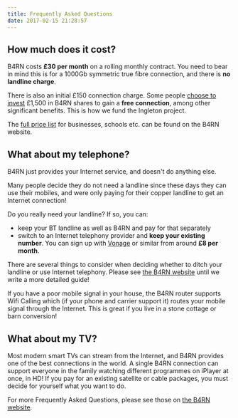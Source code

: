 ```yaml
---
title: Frequently Asked Questions
date: 2017-02-15 21:28:57
---
```


## How much does it cost?

B4RN costs **£30 per month** on a rolling monthly contract. You need to bear in mind this is for a 1000Gb symmetric true fibre connection, and there is **no landline charge**.

There is also an initial £150 connection charge. Some people [choose to invest](/investing/) £1,500 in B4RN shares to gain a **free connection**, among other significant benefits. This is how we fund the Ingleton project.

The [full price list](https://b4rn.org.uk/b4rn-service/charges/) for businesses, schools etc. can be found on the B4RN website. 

## What about my telephone?
B4RN just provides your Internet service, and doesn't do anything else. 

Many people decide they do not need a landline since these days they can use their mobiles, and were only paying for their copper landline to get an Internet connection!

Do you really need your landline? If so, you can:

- keep your BT landline as well as B4RN and pay for that separately
- switch to an Internet telephony provider and **keep your existing  number**. You can sign up with [Vonage](https://www.vonage.co.uk/home/) or similar from around **£8 per month**. 

There are several things to consider when deciding whether to ditch your landline or use Internet telephony. Please see  [the B4RN website](https://b4rn.org.uk/faqs/) until we write a more detailed guide!

If you have a poor mobile signal in your house, the B4RN router supports Wifi Calling which (if your phone and carrier support it) routes your mobile signal through the Internet. This is great if you live in a stone cottage or barn conversion!

## What about my TV?
Most modern smart TVs can stream from the Internet, and B4RN provides one of the best connections in the world. A single B4RN connection can support everyone in the family watching different programmes on iPlayer at once, in HD! If you pay for an existing satellite or cable packages, you must decide for yourself what you want to do.

For more Frequently Asked Questions, please see those on [the B4RN website](https://b4rn.org.uk/faqs/).
